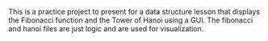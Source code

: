 This is a practice project to present for a data structure lesson that displays the Fibonacci function and the Tower of Hanoi using a GUI.
The fibonacci and hanoi files are just logic and are used for visualization.
